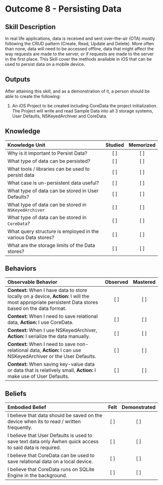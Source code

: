 # Outcome 8 - Persisting Data
Skill Description
-----
In real life applications, data is received and sent over-the-air (OTA) mostly following the CRUD pattern (Create, Read, Update and Delete). More often than none, data will need to be accessed offline, data that might affect the way requests are made to the server, or if requests are made to the server in the first place. This Skill cover the methods available in iOS that can be used to persist data on a mobile device.

Outputs
-------
After attaining this skill, and as a demonstration of it, a person should be able to create the following:

1. An iOS Project to be created including CoreData the project initialization. The Project will write and read Sample Data into all 3 storage systems, User Defaults, NSKeyedArchiver and CoreData.

## Knowledge

| Knowledge Unit   |      Studied      | Memorized |
|:-------------|:------------------:|:--------:|
| Why is it important to Persist Data? | [ ] | [ ] |
| What type of data can be persisted?  | [ ] | [ ] |
| What tools / libraries can be used to persist data | [ ] | [ ] |
| What case is un-persistent data useful? | [ ] | [ ] |
| What type of data can be stored in User Defaults? | [ ] | [ ] |
| What type of data can be stored in `NSKeyedArchiver` | [ ] | [ ] |
| What type of data can be stored in `CoreData`? | [ ] | [ ] |
| What query structure is employed in the various Data stores?  | [ ] | [ ] |
| What are the storage limits of the Data stores? | [ ] | [ ] |


## Behaviors

| Observable Behavior   |      Observed      | Mastered |
|:-------------|:------------------:|:--------:|
| **Context:** When I have data to store locally on a device, **Action:** I will the most appropriate persistent Data stores based on the data format. | [ ] | [ ] |
| **Context:** When I need to save relational data, **Action:** I use CoreData. | [ ] | [ ] |
| **Context:** When I use NSKeyedArchiver, **Action:** I serialize the data manually. | [ ] | [ ] |
| **Context:** When I need to save non-relational data, **Action:** I can use NSKeyedArchiver or the User Defaults. | [ ] | [ ] |
| **Context:** When saving key-value data or data that is relatively small, **Action:** I make use of User Defaults. | [ ] | [ ] |


## Beliefs

| Embodied Belief   |      Felt      | Demonstrated |
|:-------------|:------------------:|:--------:|
| I believe that data should be saved on the device when its to read / written frequently. | [ ] | [ ] |
| I believe that User Defaults is used to save text data only Âwhen quick access to said data is required. | [ ] | [ ] |
| I believe that CoreData can be used to save relational data on a local device. | [ ] | [ ] |
| I believe that CoreData runs on SQLite Engine in the background. | [ ] | [ ] |
